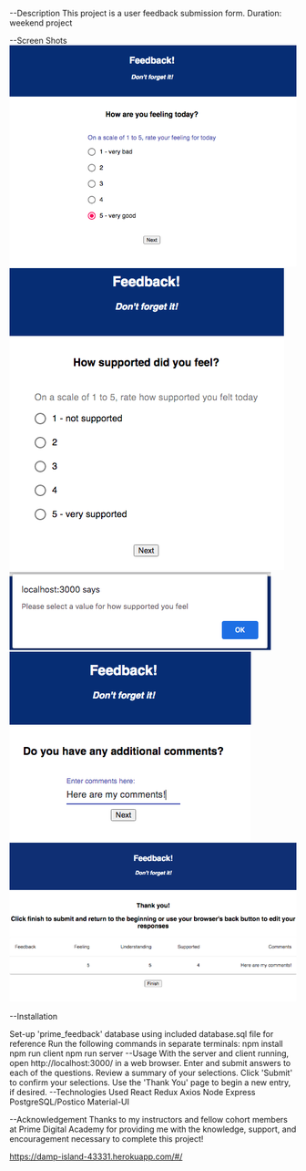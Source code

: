 --Description
This project is a user feedback submission form.
Duration: weekend project

--Screen Shots
![Screenshot 1](./images/1.png)
![Screenshot 2](./images/2.png)
![Screenshot 3](./images/3.png)
![Screenshot 4](./images/4.png)
![Screenshot 5](./images/5.png)

--Installation

Set-up 'prime_feedback' database using included database.sql file for reference
Run the following commands in separate terminals:
npm install
npm run client
npm run server
--Usage
With the server and client running, open http://localhost:3000/ in a web browser. Enter and submit answers to each of the questions.
Review a summary of your selections.
Click 'Submit' to confirm your selections.
Use the 'Thank You' page to begin a new entry, if desired.
--Technologies Used
React
Redux
Axios
Node
Express
PostgreSQL/Postico
Material-UI

--Acknowledgement
Thanks to my instructors and fellow cohort members at Prime Digital Academy for providing me with the knowledge, support, and encouragement necessary to complete this project!

https://damp-island-43331.herokuapp.com/#/
